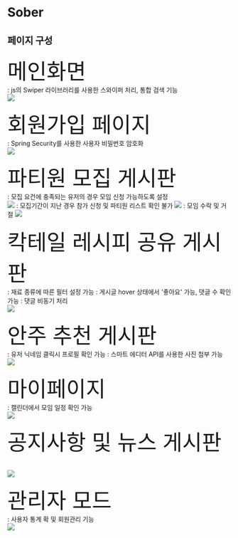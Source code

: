 <h1>Sober</h1>

<h2>페이지 구성</h2>
<font size = 20>메인화면</font>
<br>
: js의 Swiper 라이브러리를 사용한 스와이퍼 처리, 통합 검색 기능
<br>
<img src = https://github.com/ohhyeji/Sober/assets/132237910/a9662291-f52e-4147-b36a-df8c21719446>
</img>

<font size = 20>회원가입 페이지</font>
<br>
: Spring Security를 사용한 사용자 비밀번호 암호화
<br>
<img src = https://github.com/ohhyeji/Sober/assets/132237910/654e34bd-ee93-4228-99fc-e86dd469883b>
</img>

<font size = 20>파티원 모집 게시판</font>
<br>
: 모집 요건에 충족되는 유저의 경우 모임 신청 가능하도록 설정
<br>
<img src = https://github.com/ohhyeji/Sober/assets/132237910/c0d928fb-f729-42f8-854f-09d70c359bf6>
</img>
: 모집기간이 지난 경우 참가 신청 및 파티원 리스트 확인 불가
<img src = https://github.com/ohhyeji/Sober/assets/132237910/27d40a65-e68d-4619-a0f8-ac732e81b2d3>
</img>
: 모임 수락 및 거절
<img src = https://github.com/ohhyeji/Sober/assets/132237910/7352db16-f252-4e97-8c80-a0d9bd5ae197>
</img>

<font size = 20>칵테일 레시피 공유 게시판</font>
<br>
: 재료 종류에 따른 필터 설정 가능
: 게시글 hover 상태에서 '좋아요' 가능, 댓글 수 확인 가능
: 댓글 비동기 처리
<br>
<img src = https://github.com/ohhyeji/Sober/assets/132237910/2ec2a695-b95a-41dc-8804-f6cf5a58e504>
</img>

<font size = 20>안주 추천 게시판</font>
<br>
: 유저 닉네임 클릭시 프로필 확인 가능
: 스마트 에디터 API를 사용한 사진 첨부 가능
<br>
<img src = https://github.com/ohhyeji/Sober/assets/132237910/ae26c836-e3ac-40f3-948a-6ab9fe28d76c>
</img>

<font size = 20>마이페이지</font>
<br>
: 캘린더에서 모임 일정 확인 가능
<br>
<img src = https://github.com/ohhyeji/Sober/assets/132237910/31859e94-a913-4812-935c-0252a820ba05>
</img>

<font size = 20>공지사항 및 뉴스 게시판</font>
<br>

<br>
<img src = https://github.com/ohhyeji/Sober/assets/132237910/c88a47e7-d882-4db7-961d-a24101c5460f>
</img>

<font size = 20>관리자 모드</font>
<br>
: 사용자 통계 확 및 회원관리 기능
<br>
<img src = https://github.com/ohhyeji/Sober/assets/132237910/c822969a-6875-47ac-aa61-6d6d918f1440>
</img>

